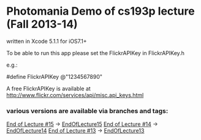 # Photomania Demo of cs193p lecture (Fall 2013-14)

written in Xcode 5.1.1 for iOS7.1+


To be able to run this app please set the FlickrAPIKey in FlickrAPIKey.h

e.g.:

#define FlickrAPIKey @"1234567890"

A free FlickrAPIKey is available at
   http://www.flickr.com/services/api/misc.api_keys.html


### various versions are available via branches and tags:


[End of Lecture #15](http://cs193p.m2m.at/cs193p-lecture-15-mapkit-and-embed-segue-fall-2013-14/) -> [EndOfLecture15](https://github.com/m2mtech/photomania-2013-14/tree/EndOfLecture15)
[End of Lecture #14](http://cs193p.m2m.at/cs193p-lecture-14-uiapplication-network-activity-indicator-and-maps-fall-2013-14/) -> [EndOfLecture14](https://github.com/m2mtech/photomania-2013-14/tree/EndOfLecture14)
[End of Lecture #13](http://cs193p.m2m.at/cs193p-lecture-13-core-data-and-table-view-2013-14/) -> [EndOfLecture13](https://github.com/m2mtech/photomania-2013-14/tree/EndOfLecture13)

